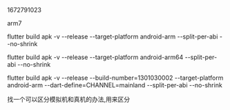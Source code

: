 1672791023

arm7

flutter build apk -v --release --target-platform android-arm --split-per-abi --no-shrink


flutter build apk -v --release  --target-platform android-arm64 --split-per-abi --no-shrink

 flutter build apk -v --release  --build-number=1301030002  --target-platform android-arm  --dart-define=CHANNEL=mainland --split-per-abi --no-shrink 
    

    


找一个可以区分模拟机和真机的办法,用来区分